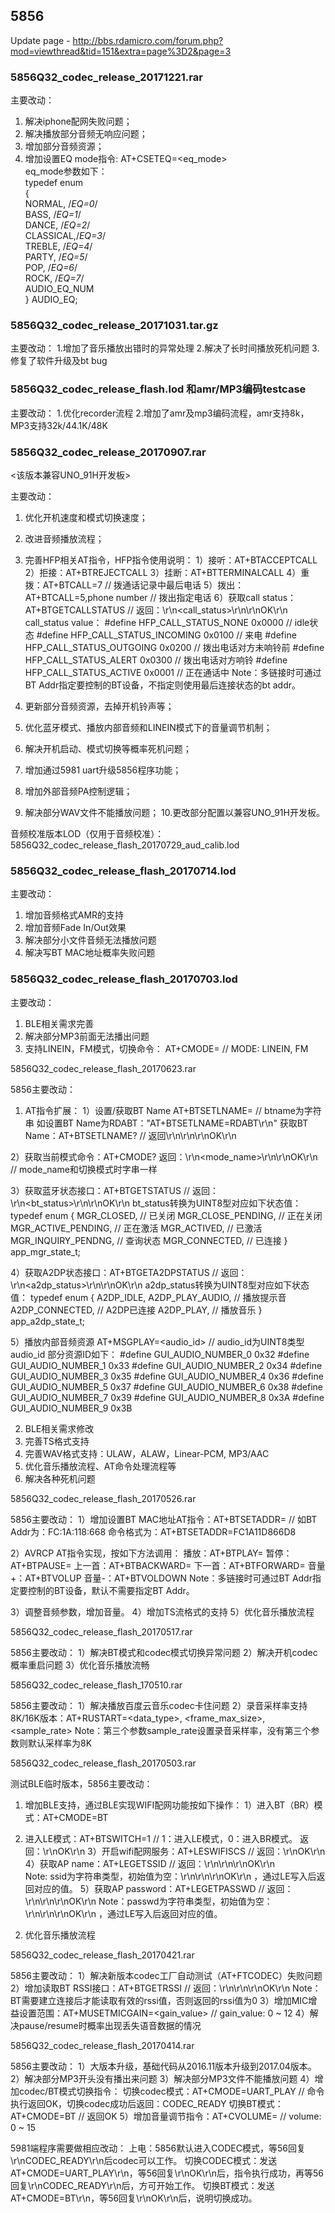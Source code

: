 ## 5856 
Update page - http://bbs.rdamicro.com/forum.php?mod=viewthread&tid=151&extra=page%3D2&page=3

### 5856Q32_codec_release_20171221.rar

主要改动：
1. 解决iphone配网失败问题；
2. 解决播放部分音频无响应问题；
3. 增加部分音频资源；
4. 增加设置EQ mode指令: AT+CSETEQ=<eq_mode>  
eq_mode参数如下：  
typedef enum  
{  
    NORMAL,   /*EQ=0*/  
    BASS,     /*EQ=1*/  
    DANCE,    /*EQ=2*/  
    CLASSICAL,/*EQ=3*/  
    TREBLE,   /*EQ=4*/  
    PARTY,    /*EQ=5*/  
    POP,      /*EQ=6*/  
    ROCK,     /*EQ=7*/  
    AUDIO_EQ_NUM  
} AUDIO_EQ;  


### 5856Q32_codec_release_20171031.tar.gz
主要改动：
1.增加了音乐播放出错时的异常处理
2.解决了长时间播放死机问题
3.修复了软件升级及bt bug

### 5856Q32_codec_release_flash.lod 和amr/MP3编码testcase
主要改动：
1.优化recorder流程
2.增加了amr及mp3编码流程，amr支持8k，MP3支持32k/44.1K/48K


### 5856Q32_codec_release_20170907.rar
<该版本兼容UNO_91H开发板>

主要改动：
1. 优化开机速度和模式切换速度；
2. 改进音频播放流程；
3. 完善HFP相关AT指令，HFP指令使用说明：
1）接听：AT+BTACCEPTCALL
2）拒接：AT+BTREJECTCALL
3）挂断：AT+BTTERMINALCALL
4）重拨：AT+BTCALL=7        // 拨通话记录中最后电话
5）拨出：AT+BTCALL=5,phone number        // 拨出指定电话
6）获取call status：AT+BTGETCALLSTATUS  // 返回：\r\n<call_status>\r\n\r\nOK\r\n
call_status value：
#define HFP_CALL_STATUS_NONE             0x0000        // idle状态
#define HFP_CALL_STATUS_INCOMING         0x0100        // 来电
#define HFP_CALL_STATUS_OUTGOING         0x0200        // 拨出电话对方未响铃前
#define HFP_CALL_STATUS_ALERT            0x0300        // 拨出电话对方响铃
#define HFP_CALL_STATUS_ACTIVE           0x0001        // 正在通话中
Note：多链接时可通过BT Addr指定要控制的BT设备，不指定则使用最后连接状态的bt addr。

4. 更新部分音频资源，去掉开机铃声等；
5. 优化蓝牙模式、播放内部音频和LINEIN模式下的音量调节机制；
6. 解决开机启动、模式切换等概率死机问题；
7. 增加通过5981 uart升级5856程序功能；
8. 增加外部音频PA控制逻辑；
9. 解决部分WAV文件不能播放问题；
10.更改部分配置以兼容UNO_91H开发板。


音频校准版本LOD（仅用于音频校准）：
5856Q32_codec_release_flash_20170729_aud_calib.lod


### 5856Q32_codec_release_flash_20170714.lod

主要改动：
1. 增加音频格式AMR的支持
2. 增加音频Fade In/Out效果
3. 解决部分小文件音频无法播放问题
4. 解决写BT MAC地址概率失败问题


### 5856Q32_codec_release_flash_20170703.lod

主要改动：
1. BLE相关需求完善
2. 解决部分MP3前面无法播出问题
3. 支持LINEIN，FM模式，切换命令：
   AT+CMODE=<MODE>  // MODE: LINEIN, FM


5856Q32_codec_release_flash_20170623.rar 

5856主要改动：
1. AT指令扩展：
1）设置/获取BT Name
AT+BTSETLNAME=<btname>  // btname为字符串
如设置BT Name为RDABT："AT+BTSETLNAME=RDABT\r\n"
获取BT Name：AT+BTSETLNAME?  // 返回\r\n<btname>\r\n\r\nOK\r\n

2）获取当前模式命令：AT+CMODE?
返回：\r\n<mode_name>\r\n\r\nOK\r\n                 // mode_name和切换模式时字串一样

3）获取蓝牙状态接口：AT+BTGETSTATUS         // 返回：\r\n<bt_status>\r\n\r\nOK\r\n
bt_status转换为UINT8型对应如下状态值：
typedef enum {
    MGR_CLOSED,                            // 已关闭
    MGR_CLOSE_PENDING,      // 正在关闭
    MGR_ACTIVE_PENDING,     // 正在激活
    MGR_ACTIVED,                           // 已激活
    MGR_INQUIRY_PENDNG,    // 查询状态
    MGR_CONNECTED,                    // 已连接
} app_mgr_state_t;

4）获取A2DP状态接口：AT+BTGETA2DPSTATUS          // 返回：\r\n<a2dp_status>\r\n\r\nOK\r\n
a2dp_status转换为UINT8型对应如下状态值：
typedef enum {
    A2DP_IDLE, 
    A2DP_PLAY_AUDIO,    // 播放提示音
    A2DP_CONNECTED,    // A2DP已连接
    A2DP_PLAY,           // 播放音乐
} app_a2dp_state_t;

5）播放内部音频资源
AT+MSGPLAY=<audio_id>  // audio_id为UINT8类型
audio_id 部分资源ID如下：
#define GUI_AUDIO_NUMBER_0                     0x32
#define GUI_AUDIO_NUMBER_1                     0x33
#define GUI_AUDIO_NUMBER_2                     0x34
#define GUI_AUDIO_NUMBER_3                     0x35
#define GUI_AUDIO_NUMBER_4                     0x36
#define GUI_AUDIO_NUMBER_5                     0x37
#define GUI_AUDIO_NUMBER_6                     0x38
#define GUI_AUDIO_NUMBER_7                     0x39
#define GUI_AUDIO_NUMBER_8                     0x3A
#define GUI_AUDIO_NUMBER_9                     0x3B

2. BLE相关需求修改
3. 完善TS格式支持
4. 完善WAV格式支持：ULAW，ALAW，Linear-PCM, MP3/AAC
5. 优化音乐播放流程、AT命令处理流程等
6. 解决各种死机问题



5856Q32_codec_release_flash_20170526.rar

5856主要改动：
1）增加设置BT MAC地址AT指令：AT+BTSETADDR=<BT Addr>
   // 如BT Addr为：FC:1A:118:668  命令格式为：AT+BTSETADDR=FC1A11D866D8

2）AVRCP AT指令实现，按如下方法调用：
        播放：AT+BTPLAY=<BT Addr>
        暂停：AT+BTPAUSE=<BT Addr>
        上一首：AT+BTBACKWARD=<BT Addr>
        下一首：AT+BTFORWARD=<BT Addr>
        音量+：AT+BTVOLUP
        音量-：AT+BTVOLDOWN
   Note：多链接时可通过BT Addr指定要控制的BT设备，默认不需要指定BT Addr。

3）调整音频参数，增加音量。
4）增加TS流格式的支持
5）优化音乐播放流程


5856Q32_codec_release_flash_20170517.rar

5856主要改动：
1）解决BT模式和codec模式切换异常问题
2）解决开机codec概率重启问题
3）优化音乐播放流畅

5856Q32_codec_release_flash_170510.rar

5856主要改动：
1）解决播放百度云音乐codec卡住问题
2）录音采样率支持8K/16K版本：AT+RUSTART=<data_type>, <frame_max_size>, <sample_rate>
    Note：第三个参数sample_rate设置录音采样率，没有第三个参数则默认采样率为8K

5856Q32_codec_release_flash_20170503.rar

测试BLE临时版本，5856主要改动：
1. 增加BLE支持，通过BLE实现WIFI配网功能按如下操作：
1）进入BT（BR）模式：AT+CMODE=BT
2)  进入LE模式：AT+BTSWITCH=1  // 1：进入LE模式，0：进入BR模式。 返回：\r\nOK\r\n
3）开启wifi配网服务：AT+LESWIFISCS  // 返回：\r\nOK\r\n
4）获取AP name：AT+LEGETSSID  // 返回：\r\n<ssid>\r\n\r\nOK\r\n        
Note:  ssid为字符串类型，初始值为空：\r\n\r\n\r\nOK\r\n ，通过LE写入后返回对应的值。
5）获取AP password：AT+LEGETPASSWD  // 返回：\r\n<passwd>\r\n\r\nOK\r\n
Note：passwd为字符串类型，初始值为空：\r\n\r\n\r\nOK\r\n        ，通过LE写入后返回对应的值。

2. 优化音乐播放流程


5856Q32_codec_release_flash_20170421.rar

5856主要改动：
1）解决新版本codec工厂自动测试（AT+FTCODEC）失败问题
2）增加读取BT RSSI接口：AT+BTGETRSSI  // 返回：\r\n<rssi value>\r\n\r\nOK\r\n
    Note：BT需要建立连接后才能读取有效的rssi值，否则返回的rssi值为0
3）增加MIC增益设置范围：AT+MUSETMICGAIN=<gain_value> // gain_value: 0 ~ 12
4）解决pause/resume时概率出现丢失语音数据的情况


5856Q32_codec_release_flash_20170414.rar


5856主要改动：
1）大版本升级，基础代码从2016.11版本升级到2017.04版本。
2）解决部分MP3开头没有播出来问题
3）解决部分MP3文件不能播放问题
4）增加codec/BT模式切换指令：
    切换codec模式：AT+CMODE=UART_PLAY  // 命令执行返回OK，切换codec成功后返回：CODEC_READY
    切换BT模式：   AT+CMODE=BT  // 返回OK
5）增加音量调节指令：AT+CVOLUME=<volume>  // volume: 0 ~ 15

5981端程序需要做相应改动：
上电：5856默认进入CODEC模式，等56回复\r\nCODEC_READY\r\n后codec可以工作。
切换CODEC模式：发送AT+CMODE=UART_PLAY\r\n，等56回复\r\nOK\r\n后，指令执行成功，再等56回复\r\nCODEC_READY\r\n后，方可开始工作。
切换BT模式：发送AT+CMODE=BT\r\n，等56回复\r\nOK\r\n后，说明切换成功。